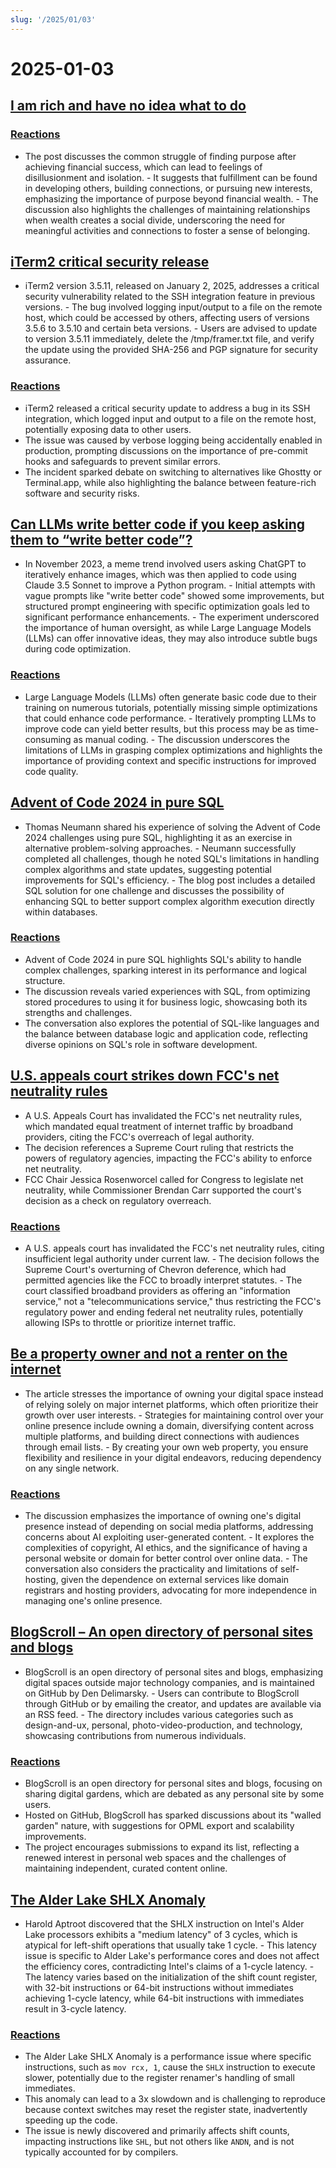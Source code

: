 ```yaml
---
slug: '/2025/01/03'
---
```


# 2025-01-03

## [I am rich and have no idea what to do](https://vinay.sh/i-am-rich-and-have-no-idea-what-to-do-with-my-life/)

### [Reactions](https://news.ycombinator.com/item?id=42579873)

- The post discusses the common struggle of finding purpose after achieving financial success, which can lead to feelings of disillusionment and isolation. - It suggests that fulfillment can be found in developing others, building connections, or pursuing new interests, emphasizing the importance of purpose beyond financial wealth. - The discussion also highlights the challenges of maintaining relationships when wealth creates a social divide, underscoring the need for meaningful activities and connections to foster a sense of belonging.

## [iTerm2 critical security release](https://iterm2.com/downloads/stable/iTerm2-3_5_11.changelog)

- iTerm2 version 3.5.11, released on January 2, 2025, addresses a critical security vulnerability related to the SSH integration feature in previous versions. - The bug involved logging input/output to a file on the remote host, which could be accessed by others, affecting users of versions 3.5.6 to 3.5.10 and certain beta versions. - Users are advised to update to version 3.5.11 immediately, delete the /tmp/framer.txt file, and verify the update using the provided SHA-256 and PGP signature for security assurance.

### [Reactions](https://news.ycombinator.com/item?id=42579472)

- iTerm2 released a critical security update to address a bug in its SSH integration, which logged input and output to a file on the remote host, potentially exposing data to other users.
- The issue was caused by verbose logging being accidentally enabled in production, prompting discussions on the importance of pre-commit hooks and safeguards to prevent similar errors.
- The incident sparked debate on switching to alternatives like Ghostty or Terminal.app, while also highlighting the balance between feature-rich software and security risks.

## [Can LLMs write better code if you keep asking them to “write better code”?](https://minimaxir.com/2025/01/write-better-code/)

- In November 2023, a meme trend involved users asking ChatGPT to iteratively enhance images, which was then applied to code using Claude 3.5 Sonnet to improve a Python program. - Initial attempts with vague prompts like "write better code" showed some improvements, but structured prompt engineering with specific optimization goals led to significant performance enhancements. - The experiment underscored the importance of human oversight, as while Large Language Models (LLMs) can offer innovative ideas, they may also introduce subtle bugs during code optimization.

### [Reactions](https://news.ycombinator.com/item?id=42584400)

- Large Language Models (LLMs) often generate basic code due to their training on numerous tutorials, potentially missing simple optimizations that could enhance code performance. - Iteratively prompting LLMs to improve code can yield better results, but this process may be as time-consuming as manual coding. - The discussion underscores the limitations of LLMs in grasping complex optimizations and highlights the importance of providing context and specific instructions for improved code quality.

## [Advent of Code 2024 in pure SQL](http://databasearchitects.blogspot.com/2024/12/advent-of-code-2024-in-pure-sql.html)

- Thomas Neumann shared his experience of solving the Advent of Code 2024 challenges using pure SQL, highlighting it as an exercise in alternative problem-solving approaches. - Neumann successfully completed all challenges, though he noted SQL's limitations in handling complex algorithms and state updates, suggesting potential improvements for SQL's efficiency. - The blog post includes a detailed SQL solution for one challenge and discusses the possibility of enhancing SQL to better support complex algorithm execution directly within databases.

### [Reactions](https://news.ycombinator.com/item?id=42577736)

- Advent of Code 2024 in pure SQL highlights SQL's ability to handle complex challenges, sparking interest in its performance and logical structure.
- The discussion reveals varied experiences with SQL, from optimizing stored procedures to using it for business logic, showcasing both its strengths and challenges.
- The conversation also explores the potential of SQL-like languages and the balance between database logic and application code, reflecting diverse opinions on SQL's role in software development.

## [U.S. appeals court strikes down FCC's net neutrality rules](https://www.tvtechnology.com/news/sixth-circuit-of-appeals-strikes-down-fccs-net-neutrality-rules)

- A U.S. Appeals Court has invalidated the FCC's net neutrality rules, which mandated equal treatment of internet traffic by broadband providers, citing the FCC's overreach of legal authority.
- The decision references a Supreme Court ruling that restricts the powers of regulatory agencies, impacting the FCC's ability to enforce net neutrality.
- FCC Chair Jessica Rosenworcel called for Congress to legislate net neutrality, while Commissioner Brendan Carr supported the court's decision as a check on regulatory overreach.

### [Reactions](https://news.ycombinator.com/item?id=42578237)

- A U.S. appeals court has invalidated the FCC's net neutrality rules, citing insufficient legal authority under current law. - The decision follows the Supreme Court's overturning of Chevron deference, which had permitted agencies like the FCC to broadly interpret statutes. - The court classified broadband providers as offering an "information service," not a "telecommunications service," thus restricting the FCC's regulatory power and ending federal net neutrality rules, potentially allowing ISPs to throttle or prioritize internet traffic.

## [Be a property owner and not a renter on the internet](https://den.dev/blog/be-a-property-owner-not-a-renter-on-the-internet/)

- The article stresses the importance of owning your digital space instead of relying solely on major internet platforms, which often prioritize their growth over user interests. - Strategies for maintaining control over your online presence include owning a domain, diversifying content across multiple platforms, and building direct connections with audiences through email lists. - By creating your own web property, you ensure flexibility and resilience in your digital endeavors, reducing dependency on any single network.

### [Reactions](https://news.ycombinator.com/item?id=42581119)

- The discussion emphasizes the importance of owning one's digital presence instead of depending on social media platforms, addressing concerns about AI exploiting user-generated content. - It explores the complexities of copyright, AI ethics, and the significance of having a personal website or domain for better control over online data. - The conversation also considers the practicality and limitations of self-hosting, given the dependence on external services like domain registrars and hosting providers, advocating for more independence in managing one's online presence.

## [BlogScroll – An open directory of personal sites and blogs](https://blogscroll.com/)

- BlogScroll is an open directory of personal sites and blogs, emphasizing digital spaces outside major technology companies, and is maintained on GitHub by Den Delimarsky. - Users can contribute to BlogScroll through GitHub or by emailing the creator, and updates are available via an RSS feed. - The directory includes various categories such as design-and-ux, personal, photo-video-production, and technology, showcasing contributions from numerous individuals.

### [Reactions](https://news.ycombinator.com/item?id=42583086)

- BlogScroll is an open directory for personal sites and blogs, focusing on sharing digital gardens, which are debated as any personal site by some users.
- Hosted on GitHub, BlogScroll has sparked discussions about its "walled garden" nature, with suggestions for OPML export and scalability improvements.
- The project encourages submissions to expand its list, reflecting a renewed interest in personal web spaces and the challenges of maintaining independent, curated content online.

## [The Alder Lake SHLX Anomaly](https://tavianator.com/2025/shlx.html)

- Harold Aptroot discovered that the SHLX instruction on Intel's Alder Lake processors exhibits a "medium latency" of 3 cycles, which is atypical for left-shift operations that usually take 1 cycle. - This latency issue is specific to Alder Lake's performance cores and does not affect the efficiency cores, contradicting Intel's claims of a 1-cycle latency. - The latency varies based on the initialization of the shift count register, with 32-bit instructions or 64-bit instructions without immediates achieving 1-cycle latency, while 64-bit instructions with immediates result in 3-cycle latency.

### [Reactions](https://news.ycombinator.com/item?id=42579969)

- The Alder Lake SHLX Anomaly is a performance issue where specific instructions, such as `mov rcx, 1`, cause the `SHLX` instruction to execute slower, potentially due to the register renamer's handling of small immediates.
- This anomaly can lead to a 3x slowdown and is challenging to reproduce because context switches may reset the register state, inadvertently speeding up the code.
- The issue is newly discovered and primarily affects shift counts, impacting instructions like `SHL`, but not others like `ANDN`, and is not typically accounted for by compilers.

<head>
  <meta property="og:title" content="I am rich and have no idea what to do" />
  <meta property="og:type" content="website" />
  <meta property="og:image" content="https://og.cho.sh/api/og/?title=I%20am%20rich%20and%20have%20no%20idea%20what%20to%20do&subheading=Friday%2C%20January%203%2C%202025%3A%20Hacker%20News%20Summary" />
</head>

